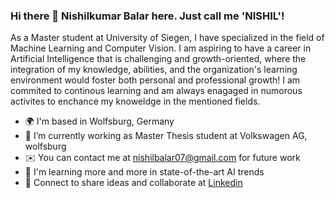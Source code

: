 ### Hi there 👋 Nishilkumar Balar here. Just call me 'NISHIL'!

As a Master student at University of Siegen, I have specialized in the field of Machine Learning and Computer Vision. I am aspiring to have a career in Artificial Intelligence that is challenging and growth-oriented, where the integration of my knowledge, abilities, and the organization's learning environment would foster both personal and professional growth! I am commited to continous learning and am always enagaged in numorous activites to enchance my knoweldge in the mentioned fields.  

* 🌍 I'm based in Wolfsburg, Germany
* 🔭 I’m currently working as Master Thesis student at Volkswagen AG, wolfsburg
* ✉️ You can contact me at nishilbalar07@gmail.com for future work
* 🧠 I'm learning more and more in state-of-the-art AI trends
* 🤝 Connect to share ideas and collaborate at [Linkedin](https://www.linkedin.com/in/nishil-balar/) 

<!--
**NishilBalar/NishilBalar** is a ✨ _special_ ✨ repository because its `README.md` (this file) appears on your GitHub profile.

Here are some ideas to get you started:

- 🔭 I’m currently working on ...
- 🌱 I’m currently learning ...
- 👯 I’m looking to collaborate on ...
- 🤔 I’m looking for help with ...
- 💬 Ask me about ...
- 📫 How to reach me: ...
- 😄 Pronouns: ...
- ⚡ Fun fact: ...
-->
